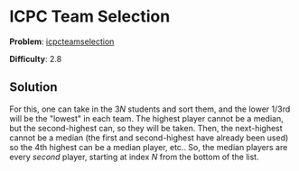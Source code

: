 # ICPC Team Selection

**Problem**: [icpcteamselection](https://open.kattis.com/problems/icpcteamselection)

**Difficulty**: 2.8

## Solution

For this, one can take in the 3*N* students and sort them, and the lower 1/3rd will be the "lowest" in each team. The highest player cannot be a median, but the second-highest can, so they will be taken. Then, the next-highest cannot be a median (the first and second-highest have already been used) so the 4th highest can be a median player, etc.. So, the median players are every *second* player, starting at index *N* from the bottom of the list.
